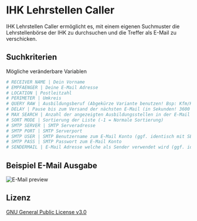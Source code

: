 # IHK Lehrstellen Caller

IHK Lehrstellen Caller ermöglicht es, mit einem eigenen Suchmuster die Lehrstellenbörse der IHK zu durchsuchen und die Treffer als E-Mail zu verschicken.

## Suchkriterien

Mögliche veränderbare Variablen

```bash
# RECEIVER NAME | Dein Vorname
# EMPFAENGER | Deine E-Mail Adresse
# LOCATION | Postleitzahl
# PERIMETER | Umkreis
# QUERY RAW | Ausbildungsberuf (Abgekürze Variante benutzen! Bsp: Kfm/Kffr für Büromanagement)
# DELAY | Pause bis zum Versand der nächsten E-Mail (in Sekunden! 3600 = 1 Stunde)
# MAX SEARCH | Anzahl der angezeigten Ausbildungsstellen in der E-Mail (1 - 50)
# SORT MODE | Sortierung der Liste (-1 = Normale Sortierung)
# SMTP SERVER | SMTP Serveradresse
# SMTP PORT | SMTP Serverport
# SMTP USER | SMTP Benutzername zum E-Mail Konto (ggf. identisch mit SENDERMAIL)
# SMTP PASS | SMTP Passwort zum E-Mail Konto
# SENDERMAIL | E-Mail Adresse welche als Sender verwendet wird (ggf. identisch mit SMTP USER)
```

## Beispiel E-Mail Ausgabe
![E-Mail preview](https://i.imgur.com/K7wpz8E.png)

## Lizenz
[GNU General Public License v3.0](https://choosealicense.com/licenses/gpl-3.0/)
